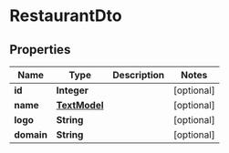 

# RestaurantDto

## Properties

Name | Type | Description | Notes
------------ | ------------- | ------------- | -------------
**id** | **Integer** |  |  [optional]
**name** | [**TextModel**](TextModel.md) |  |  [optional]
**logo** | **String** |  |  [optional]
**domain** | **String** |  |  [optional]



